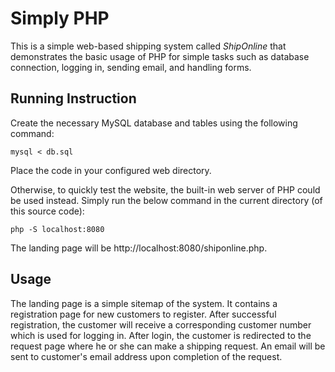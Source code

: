 # Simply PHP

This is a simple web-based shipping system called _ShipOnline_ that demonstrates
the basic usage of PHP for simple tasks such as database connection, logging in,
sending email, and handling forms.

## Running Instruction
Create the necessary MySQL database and tables using the following command:

```
mysql < db.sql
```

Place the code in your configured web directory.

Otherwise, to quickly test the website, the built-in web server of PHP could
be used instead. Simply run the below command in the current directory (of
this source code):

```
php -S localhost:8080
```

The landing page will be http://localhost:8080/shiponline.php.

## Usage
The landing page is a simple sitemap of the system. It contains a registration
page for new customers to register. After successful registration, the customer
will receive a corresponding customer number which is used for logging in.
After login, the customer is redirected to the request page where he or she
can make a shipping request. An email will be sent to customer's email address
upon completion of the request.